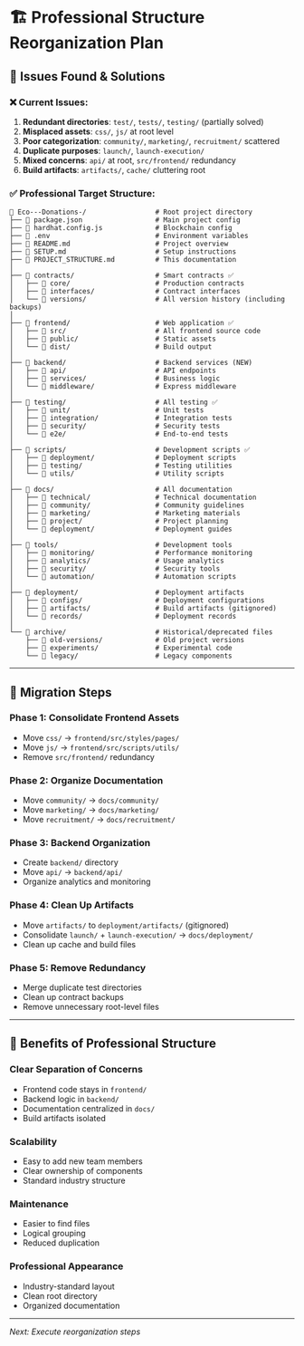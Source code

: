 # 🏗️ Professional Structure Reorganization Plan

## 🎯 **Issues Found & Solutions**

### **❌ Current Issues:**

1. **Redundant directories**: `test/`, `tests/`, `testing/` (partially solved)
2. **Misplaced assets**: `css/`, `js/` at root level
3. **Poor categorization**: `community/`, `marketing/`, `recruitment/` scattered
4. **Duplicate purposes**: `launch/`, `launch-execution/`
5. **Mixed concerns**: `api/` at root, `src/frontend/` redundancy
6. **Build artifacts**: `artifacts/`, `cache/` cluttering root

### **✅ Professional Target Structure:**

```
📁 Eco---Donations-/                 # Root project directory
├── 📄 package.json                  # Main project config
├── 📄 hardhat.config.js             # Blockchain config
├── 📄 .env                          # Environment variables
├── 📄 README.md                     # Project overview
├── 📄 SETUP.md                      # Setup instructions
├── 📄 PROJECT_STRUCTURE.md          # This documentation
│
├── 📁 contracts/                    # Smart contracts ✅
│   ├── 📁 core/                     # Production contracts
│   ├── 📁 interfaces/               # Contract interfaces
│   └── 📁 versions/                 # All version history (including backups)
│
├── 📁 frontend/                     # Web application ✅
│   ├── 📁 src/                      # All frontend source code
│   ├── 📁 public/                   # Static assets
│   └── 📁 dist/                     # Build output
│
├── 📁 backend/                      # Backend services (NEW)
│   ├── 📁 api/                      # API endpoints
│   ├── 📁 services/                 # Business logic
│   └── 📁 middleware/               # Express middleware
│
├── 📁 testing/                      # All testing ✅
│   ├── 📁 unit/                     # Unit tests
│   ├── 📁 integration/              # Integration tests
│   ├── 📁 security/                 # Security tests
│   └── 📁 e2e/                      # End-to-end tests
│
├── 📁 scripts/                      # Development scripts ✅
│   ├── 📁 deployment/               # Deployment scripts
│   ├── 📁 testing/                  # Testing utilities
│   └── 📁 utils/                    # Utility scripts
│
├── 📁 docs/                         # All documentation
│   ├── 📁 technical/                # Technical documentation
│   ├── 📁 community/                # Community guidelines
│   ├── 📁 marketing/                # Marketing materials
│   ├── 📁 project/                  # Project planning
│   └── 📁 deployment/               # Deployment guides
│
├── 📁 tools/                        # Development tools
│   ├── 📁 monitoring/               # Performance monitoring
│   ├── 📁 analytics/                # Usage analytics
│   ├── 📁 security/                 # Security tools
│   └── 📁 automation/               # Automation scripts
│
├── 📁 deployment/                   # Deployment artifacts
│   ├── 📁 configs/                  # Deployment configurations
│   ├── 📁 artifacts/                # Build artifacts (gitignored)
│   └── 📁 records/                  # Deployment records
│
└── 📁 archive/                      # Historical/deprecated files
    ├── 📁 old-versions/             # Old project versions
    ├── 📁 experiments/              # Experimental code
    └── 📁 legacy/                   # Legacy components
```

---

## 🔄 **Migration Steps**

### **Phase 1: Consolidate Frontend Assets**

- Move `css/` → `frontend/src/styles/pages/`
- Move `js/` → `frontend/src/scripts/utils/`
- Remove `src/frontend/` redundancy

### **Phase 2: Organize Documentation**

- Move `community/` → `docs/community/`
- Move `marketing/` → `docs/marketing/`
- Move `recruitment/` → `docs/recruitment/`

### **Phase 3: Backend Organization**

- Create `backend/` directory
- Move `api/` → `backend/api/`
- Organize analytics and monitoring

### **Phase 4: Clean Up Artifacts**

- Move `artifacts/` to `deployment/artifacts/` (gitignored)
- Consolidate `launch/` + `launch-execution/` → `docs/deployment/`
- Clean up cache and build files

### **Phase 5: Remove Redundancy**

- Merge duplicate test directories
- Clean up contract backups
- Remove unnecessary root-level files

---

## 🎯 **Benefits of Professional Structure**

### **Clear Separation of Concerns**

- Frontend code stays in `frontend/`
- Backend logic in `backend/`
- Documentation centralized in `docs/`
- Build artifacts isolated

### **Scalability**

- Easy to add new team members
- Clear ownership of components
- Standard industry structure

### **Maintenance**

- Easier to find files
- Logical grouping
- Reduced duplication

### **Professional Appearance**

- Industry-standard layout
- Clean root directory
- Organized documentation

---

_Next: Execute reorganization steps_
